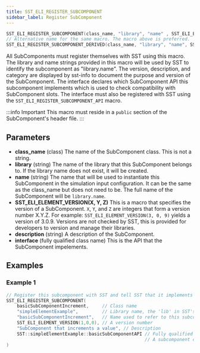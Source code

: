 ```yaml
---
title: SST_ELI_REGISTER_SUBCOMPONENT
sidebar_label: Register SubComponent
---
```


```cpp
SST_ELI_REGISTER_SUBCOMPONENT(class_name, "library", "name" , SST_ELI_ELEMENT_VERSION(X, Y, Z), "description", interface)
// Alternative name for the same macro. The macro above is preferred.
SST_ELI_REGISTER_SUBCOMPONENT_DERIVED(class_name, "library", "name", SST_ELI_ELEMENT_VERSION(X, Y, Z), "description", interface)
```

All SubComponents must register themselves with SST using this macro. The library and name strings provided in this macro will be used by SST to identify the subcomponent as "library.name". The version, description, and category are displayed by sst-info to document the purpose and version of the SubComponent. The interface declares which SubComponent API this subcomponent implements which is used to check compatibility with SubComponent slots. The interface must also be registered with SST using the `SST_ELI_REGISTER_SUBCOMPONENT_API` macro.

:::info Important
This macro must reside in a `public` section of the SubComponent's header file.
:::


## Parameters

* **class_name** (class) The name of the SubComponent class. This is not a string.
* **library** (string) The name of the library that this SubComponent belongs to. If the library name does not exist, it will be created.
* **name** (string) The name that will be used to instantiate this SubComponent in the simulation input configuration. It can be the same as the class_name but does not need to be. The full name of the SubComponent will be `library.name`.
* **SST_ELI_ELEMENT_VERSION(X, Y, Z)** This is a macro that specifies the version of a SubComponent. `X`, `Y`, and `Z` are integers that form a version number X.Y.Z. For example: `SST_ELI_ELEMENT_VERSION(3, 0, 9)` yields a version of 3.0.9. Versions are not checked by SST, this is provided for developers to version and manage their libraries.
* **description** (string) A description of the SubComponent.
* **interface** (fully qualified class name) This is the API that the SubComponent impelements.

## Examples

### Example 1
```cpp
// Register this subcomponent with SST and tell SST that it implements the 'basicSubComponentAPI' API
SST_ELI_REGISTER_SUBCOMPONENT(
    basicSubComponentIncrement,     // Class name
    "simpleElementExample",         // Library name, the 'lib' in SST's lib.name format
    "basicSubComponentIncrement",   // Name used to refer to this subcomponent, the 'name' in SST's lib.name format
    SST_ELI_ELEMENT_VERSION(1,0,0), // A version number
    "SubComponent that increments a value", // Description
    SST::simpleElementExample::basicSubComponentAPI // Fully qualified name of the API this subcomponent implements
                                                    // A subcomponent can implment an API from any library
)
```

